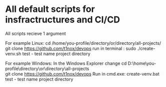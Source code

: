 # All default scripts for insfractructures and CI/CD

All scripts recieve 1 argument

For example Linux:
  cd /home/you-profile/directory/or/directory/all-projects/
  git clone https://github.com/t1nox/devops
  run in terminal :
  sudo ./create-venv.sh test - test name project directory
  
For example Windows:
  In the Windows Explorer change 
  cd D:\home\you-profile\directory\or\directory\all-projects\
  git clone https://github.com/t1nox/devops
  Run in cmd.exe:
  create-venv.bat test - test name project directory
